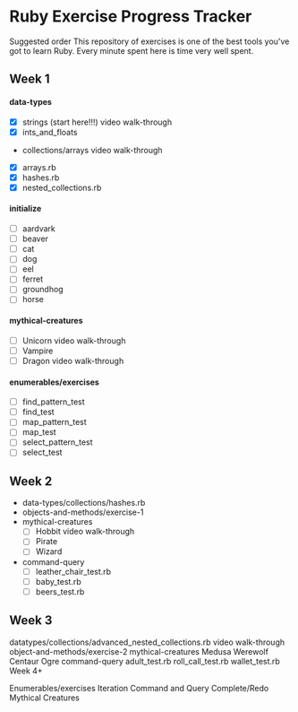 # Ruby Exercise Progress Tracker

Suggested order
This repository of exercises is one of the best tools you've got to learn Ruby. Every minute spent here is time very well spent.

## Week 1

#### data-types
 - [x] strings (start here!!!) video walk-through
 - [x] ints_and_floats
 - collections/arrays video walk-through
  - [x] arrays.rb
  - [x] hashes.rb
  - [x] nested_collections.rb

#### initialize
  - [ ] aardvark
  - [ ] beaver
  - [ ] cat
  - [ ] dog
  - [ ] eel
  - [ ] ferret
  - [ ] groundhog
  - [ ] horse

#### mythical-creatures
  - [ ] Unicorn video walk-through
  - [ ] Vampire
  - [ ] Dragon video walk-through

#### enumerables/exercises
  - [ ] find_pattern_test
  - [ ] find_test
  - [ ] map_pattern_test
  - [ ] map_test
  - [ ] select_pattern_test
  - [ ] select_test

## Week 2

- data-types/collections/hashes.rb
- objects-and-methods/exercise-1
- mythical-creatures
  - [ ] Hobbit video walk-through
  - [ ] Pirate
  - [ ] Wizard
- command-query
  - [ ] leather_chair_test.rb
  - [ ] baby_test.rb
  - [ ] beers_test.rb

## Week 3

datatypes/collections/advanced_nested_collections.rb video walk-through
object-and-methods/exercise-2
mythical-creatures
Medusa
Werewolf
Centaur
Ogre
command-query
adult_test.rb
roll_call_test.rb
wallet_test.rb
Week 4+

Enumerables/exercises
Iteration
Command and Query
Complete/Redo Mythical Creatures
